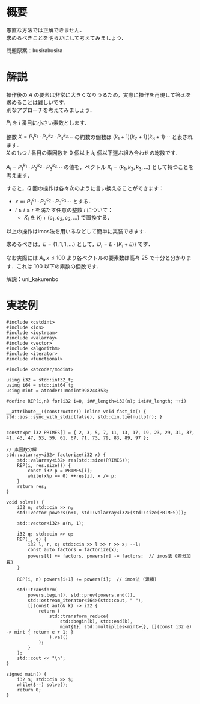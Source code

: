 # 概要
愚直な方法では正解できません．  
求めるべきことを明らかにして考えてみましょう．

問題原案：kusirakusira

# 解説
操作後の $A$ の要素は非常に大きくなりうるため，実際に操作を再現して答えを求めることは難しいです．  
別なアプローチを考えてみましょう．  

$P_i$ を $i$ 番目に小さい素数とします．

整数 $X = P_1^{k_1} \cdot P_2^{k_2} \cdot P_3^{k_3} \cdots$ の約数の個数は $(k_1 + 1) (k_2 + 1) (k_3 + 1) \cdots$ と表されます．  
$X$ のもつ $i$ 番目の素因数を $0$ 個以上 $k_i$ 個以下選ぶ組み合わせの総数です．

$A_i = P_1^{k_1} \cdot P_2^{k_2} \cdot P_3^{k_3} \cdots$ の値を，ベクトル $K_i = (k_1, k_2, k_3, \ldots)$ として持つことを考えます．  

すると，$Q$ 回の操作は各々次のように言い換えることができます：
- $x \eqqcolon P_1^{c_1} \cdot P_2^{c_2} \cdot P_3^{c_3} \cdots$ とする．
- $l \leq i \leq r$ を満たす任意の整数 $i$ について：
    - $K_i$ を $K_i + (c_1, c_2, c_3, \ldots)$ で置換する．

以上の操作はimos法を用いるなどして簡単に実装できます．  

求めるべきは，$E = (1, 1, 1, \ldots)$ として，$D_i = E \cdot (K_i + E))$ です．

なお実際には $A_i, x \leq 100$ より各ベクトルの要素数は高々 $25$ で十分と分かります．これは $100$ 以下の素数の個数です．  

解説：uni_kakurenbo

# 実装例
```cpp:C++
#include <cstdint>
#include <ios>
#include <iostream>
#include <valarray>
#include <vector>
#include <algorithm>
#include <iterator>
#include <functional>

#include <atcoder/modint>

using i32 = std::int32_t;
using i64 = std::int64_t;
using mint = atcoder::modint998244353;

#define REP(i,n) for(i32 i=0, i##_length=i32(n); i<i##_length; ++i)

__attribute__((constructor)) inline void fast_io() { std::ios::sync_with_stdio(false), std::cin.tie(nullptr); }


constexpr i32 PRIMES[] = { 2, 3, 5, 7, 11, 13, 17, 19, 23, 29, 31, 37, 41, 43, 47, 53, 59, 61, 67, 71, 73, 79, 83, 89, 97 };

// 素因数分解
std::valarray<i32> factorize(i32 x) {
    std::valarray<i32> res(std::size(PRIMES));
    REP(i, res.size()) {
        const i32 p = PRIMES[i];
        while(x%p == 0) ++res[i], x /= p;
    }
    return res;
}

void solve() {
    i32 n; std::cin >> n;
    std::vector powers(n+1, std::valarray<i32>(std::size(PRIMES)));

    std::vector<i32> a(n, 1);

    i32 q; std::cin >> q;
    REP(_, q) {
        i32 l, r, x; std::cin >> l >> r >> x; --l;
        const auto factors = factorize(x);
        powers[l] += factors, powers[r] -= factors;  // imos法 (差分加算)
    }

    REP(i, n) powers[i+1] += powers[i];  // imos法 (累積)

    std::transform(
        powers.begin(), std::prev(powers.end()),
        std::ostream_iterator<i64>(std::cout, " "),
        [](const auto& k) -> i32 {
            return (
                std::transform_reduce(
                    std::begin(k), std::end(k),
                    mint{1}, std::multiplies<mint>{}, [](const i32 e) -> mint { return e + 1; }
                ).val()
            );
        }
    );
    std::cout << "\n";
}

signed main() {
    i32 $; std::cin >> $;
    while($--) solve();
    return 0;
}

```
